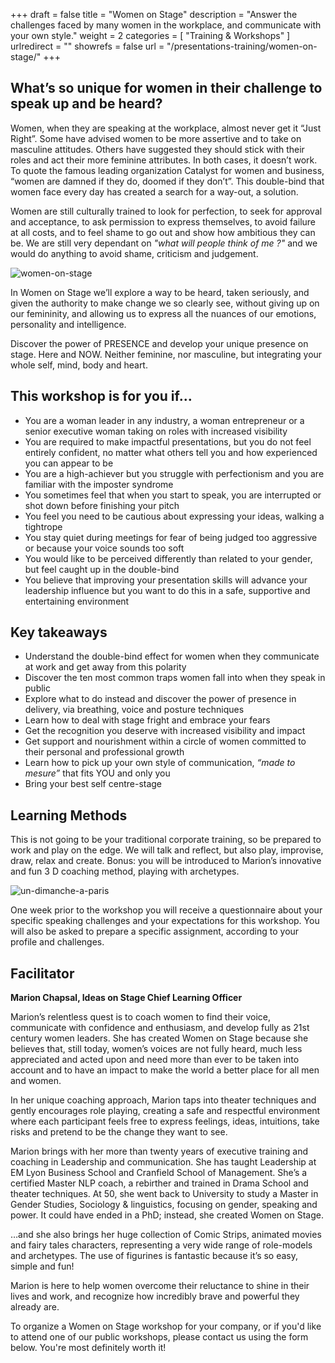 +++
draft		= false
title		= "Women on Stage"
description = "Answer the challenges faced by many women in the workplace, and communicate with your own style."
weight		= 2
categories	= [ "Training & Workshops" ]
urlredirect	= ""
showrefs	= false
url 		= "/presentations-training/women-on-stage/"
+++



## What’s so unique for women in their challenge to speak up and be heard?

Women, when they are speaking at the workplace, almost never get it “Just Right”. Some have advised women to be more assertive and to take on masculine attitudes. Others have suggested they should stick with their roles and act their more feminine attributes. In both cases, it doesn’t work. To quote the famous leading organization Catalyst for women and business, “women are damned if they do, doomed if they don’t”. This double-bind that women face every day has created a search for a way-out, a solution.

Women are still culturally trained to look for perfection, to seek for approval and acceptance, to ask permission to express themselves, to avoid failure at all costs, and to feel shame to go out and show how ambitious they can be.
We are still very dependant on *"what will people think of me ?"* and we would do anything to avoid shame, criticism and judgement.

![women-on-stage][pic1]

In Women on Stage we’ll explore a way to be heard, taken seriously, and given the authority to make change we so clearly see, without giving up on our femininity, and allowing us to express all the nuances of our emotions, personality and intelligence.

Discover the power of PRESENCE and develop your unique presence on stage. Here and NOW. Neither feminine, nor masculine, but integrating your whole self, mind, body and heart.

## This workshop is for you if…

* You are a woman leader in any industry, a woman entrepreneur or a senior executive woman taking on roles with increased visibility
* You are required to make impactful presentations, but you do not feel entirely confident, no matter what others tell you and how experienced you can appear to be
* You are a high-achiever but you struggle with perfectionism and you are familiar with the imposter syndrome
* You sometimes feel that when you start to speak, you are interrupted or shot down before finishing your pitch
* You feel you need to be cautious about expressing your ideas, walking a tightrope
* You stay quiet during meetings for fear of being judged too aggressive or because your voice sounds too soft
* You would like to be perceived differently than related to your gender, but feel caught up in the double-bind
* You believe that improving your presentation skills will advance your leadership influence but you want to do this in a safe, supportive and entertaining environment

## Key takeaways

* Understand the double-bind effect for women when they communicate at work and get away from this polarity
* Discover the ten most common traps women fall into when they speak in public
* Explore what to do instead and discover the power of presence in delivery, via breathing, voice and posture techniques
* Learn how to deal with stage fright and embrace your fears
* Get the recognition you deserve with increased visibility and impact
* Get support and nourishment within a circle of women committed to their personal and professional growth
* Learn how to pick up your own style of communication, *“made to mesure”* that fits YOU and only you
* Bring your best self centre-stage

## Learning Methods

This is not going to be your traditional corporate training, so be prepared to work and play on the edge. We will talk and reflect, but also play, improvise, draw, relax and create. Bonus: you will be introduced to Marion’s innovative and fun 3 D coaching method, playing with archetypes.

![un-dimanche-a-paris][pic2]

One week prior to the workshop you will receive a questionnaire about your specific speaking challenges and your expectations for this workshop. You will also be asked to prepare a specific assignment, according to your profile and challenges.

## Facilitator

**Marion Chapsal, Ideas on Stage Chief Learning Officer**

Marion’s relentless quest is to coach women to find their voice, communicate with confidence and enthusiasm, and develop fully as 21st century women leaders. She has created Women on Stage because she believes that, still today, women’s voices are not fully heard, much less appreciated and acted upon and need more than ever to be taken into account and to have an impact to make the world a better place for all men and women.

In her unique coaching approach, Marion taps into theater techniques and gently encourages role playing, creating a safe and respectful environment where each participant feels free to express feelings, ideas, intuitions, take risks and pretend to be the change they want to see.

Marion brings with her more than twenty years of executive training and coaching in Leadership and communication. She has taught Leadership at EM Lyon Business School and Cranfield School of Management. She’s a certified Master NLP coach, a rebirther and trained in Drama School and theater techniques. At 50, she went back to University to study a Master in Gender Studies, Sociology & linguistics, focusing on gender, speaking and power. It could have ended in a PhD; instead, she created Women on Stage.

…and she also brings her huge collection of Comic Strips, animated movies and fairy tales characters, representing a very wide range of role-models and archetypes. The use of figurines is fantastic because it’s so easy, simple and fun!

Marion is here to help women overcome their reluctance to shine in their lives and work, and recognize how incredibly brave and powerful they already are.

To organize a Women on Stage workshop for your company, or if you'd like to attend one of our public workshops, please contact us using the form below. You're most definitely worth it!

[pic1]: /pictures/training-workshops/women-on-stage/Confident-and-grounded.woman-at-work.jpg
[pic2]: /pictures/training-workshops/women-on-stage/un-dimanche-a-paris.jpg